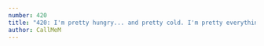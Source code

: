 ```yaml
---
number: 420
title: "420: I'm pretty hungry... and pretty cold. I'm pretty everything. Actually I'm just pretty."
author: CallMeM
---
```

